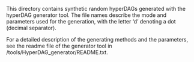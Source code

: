 This directory contains synthetic random hyperDAGs generated with the hyperDAG generator tool. The file names describe the mode and parameters used for the generation, with the letter ‘d’ denoting a dot (decimal separator).

For a detailed description of the generating methods and the parameters, see the readme file of the generator tool in /tools/HyperDAG_generator/README.txt. 
